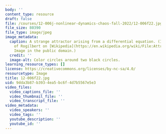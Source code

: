 ```yaml
---
body: ''
content_type: resource
draft: false
file: /courses/12-006j-nonlinear-dynamics-chaos-fall-2022/12-006f22.jpg
file_size: 80390
file_type: image/jpeg
image_metadata:
  caption: A strange attractor arising from a differential equation. (Image courtesy
    of Rogilbert on [Wikipedia](https://en.wikipedia.org/wiki/File:Attracteur_%C3%A9trange_de_Lorenz.png).
    Image in the public domain.)
  credit: ''
  image-alt: Color circles around two black circles.
learning_resource_types: []
license: https://creativecommons.org/licenses/by-nc-sa/4.0/
resourcetype: Image
title: 12-006f22.jpg
uid: 9dda3b87-b393-4ea5-bc6f-4d7b5567e5e3
video_files:
  video_captions_file: ''
  video_thumbnail_file: ''
  video_transcript_file: ''
video_metadata:
  video_speakers: ''
  video_tags: ''
  youtube_description: ''
  youtube_id: ''
---
```

